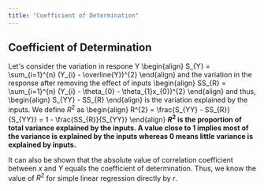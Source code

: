 ```yaml
---
title: "Coefficient of Determination"
---
```


## Coefficient of Determination

Let's consider the variation in respone Y
\begin{align}
        S_{Y} = \sum_{i=1}^{n} (Y_{i} - \overline{Y})^{2}
    \end{align}
and the variation in the response after removing the effect of inputs
\begin{align}
        SS_{R} = \sum_{i=1}^{n} (Y_{i} - \theta_{0} - \theta_{1}x_{0})^{2}
    \end{align}
and thus,
\begin{align}
        S_{YY} - SS_{R}
    \end{align}
is the variation explained by the inputs. We define $R^{2}$ as
\begin{align}
        R^{2} = \frac{S_{YY} - SS_{R}}{S_{YY}} = 1 - \frac{SS_{R}}{S_{YY}}
    \end{align}
**$R^{2}$ is the proportion of total variance explained by the inputs. A value close to 1 implies most of the variance is explained by the inputs whereas 0 means little variance is explained by inputs.**


It can also be shown that the absolute value of correlation coefficient between $x$ and $Y$ equals the coefficient of determination. Thus, we know the value of $R^{2}$ for simple linear regression directly by $r$.
